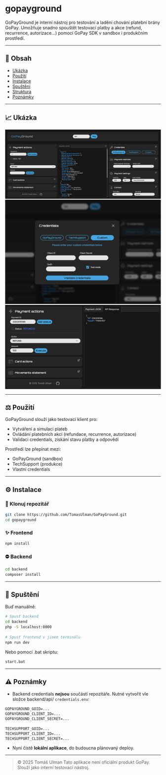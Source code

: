 # gopayground

GoPayGround je interní nástroj pro testování a ladění chování platební brány GoPay. Umožňuje snadno spouštět testovací platby a akce (refund, recurrence, autorizace...) pomocí GoPay SDK v sandbox i produkčním prostředí.

---

## 📄 Obsah

- [Ukázka](#📈-ukázka)
- [Použití](#⚖%ef%b8%8f-použití)
- [Instalace](#⚙%ef%b8%8f-instalace)
- [Spuštění](#🚀-spuštění)
- [Struktura](#🗂%ef%b8%8f-struktura)
- [Poznámky](#⚠%ef%b8%8f-poznámky)

---

## 📈 Ukázka

<img src="./screenshots/app.jpg" alt="GoPayGround UI" />

<img src="./screenshots/modal.jpg" alt="Credential modal" />

<img src="./screenshots/refund.jpg" alt="Refund action + response" />

---

## ⚖️ Použití

GoPayGround slouží jako testovací klient pro:

- Vytváření a simulaci plateb
- Ovládání platebních akcí (refundace, recurrence, autorizace)
- Validaci credentials, získání stavu platby a odpovědí

Prostředí lze přepínat mezi:

- GoPayGround (sandbox)
- TechSupport (produkce)
- Vlastní credentials

---

## ⚙️ Instalace

### 📁 Klonuj repozitář

```bash
git clone https://github.com/TomasUlman/GoPayGround.git
cd gopayground
```

### ✨ Frontend

```bash
npm install
```

### ⛔️ Backend

```bash
cd backend
composer install
```

---

## 🚀 Spuštění

Buď manuálně:

```bash
# Spusť backend
cd backend
php -S localhost:8000

# Spusť frontend v jiném terminálu
npm run dev
```

Nebo pomocí .bat skriptu:

```bash
start.bat
```

---

## ⚠️ Poznámky

- Backend credentials **nejsou** součástí repozitáře. Nutné vytvořit vle složce backend/api/ `credentials.env`:

```
GOPAYGROUND_GOID=...
GOPAYGROUND_CLIENT_ID=...
GOPAYGROUND_CLIENT_SECRET=...

TECHSUPPORT_GOID=...
TECHSUPPORT_CLIENT_ID=...
TECHSUPPORT_CLIENT_SECRET=...
```

- Nyní čistě **lokální aplikace**, do budoucna plánovaný deploy.

---

> © 2025 Tomáš Ulman
> Tato aplikace není oficiální produkt GoPay. Slouží jako interní testovací nástroj.
